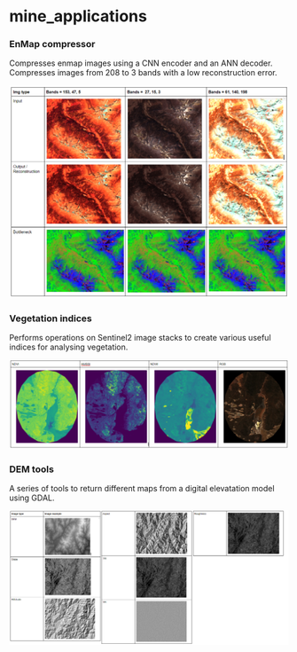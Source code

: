# mine_applications

### EnMap compressor

Compresses enmap images using a CNN encoder and an ANN decoder. Compresses images from 208 to 3 bands with a low reconstruction error.

<img src="https://github.com/tonzowonzo/mine_applications/blob/master/enmap_compressor_example.PNG?raw=true">

### Vegetation indices

Performs operations on Sentinel2 image stacks to create various useful indices for analysing vegetation.

<img src="https://github.com/tonzowonzo/mine_applications/blob/master/vegetation_indices_examples.PNG?raw=true">

### DEM tools

A series of tools to return different maps from a digital elevatation model using GDAL.

<img src="https://github.com/tonzowonzo/mine_applications/blob/master/dem_tools_examples.png?raw=true">
